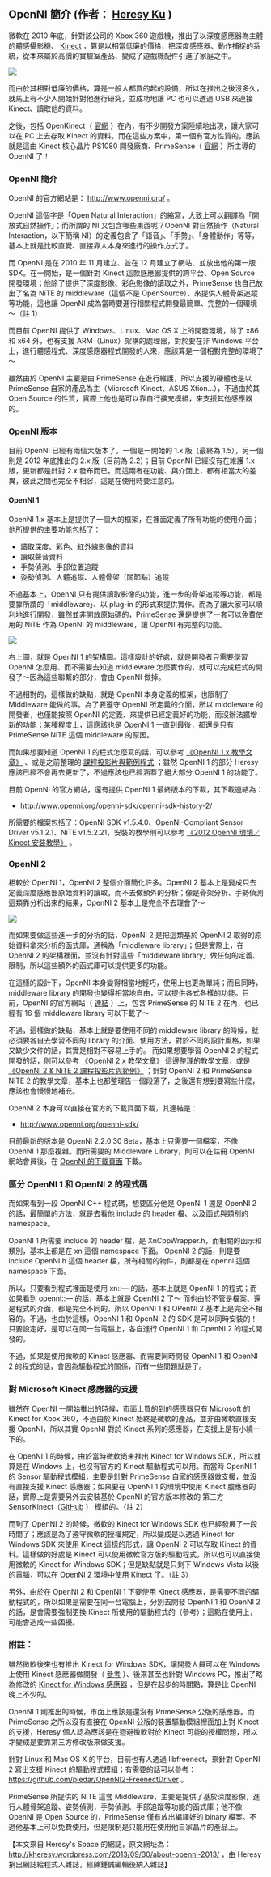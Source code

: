 ## OpenNI 簡介 (作者： [Heresy Ku](https://www.facebook.com/kheresy) )

微軟在 2010 年底，針對該公司的 Xbox 360 遊戲機，推出了以深度感應器為主體的體感攝影機、 [Kinect](http://kheresy.wordpress.com/2010/12/23/kinect/) ，算是以相當低廉的價格，把深度感應器、動作捕捉的系統，從本來屬於高價的實驗室產品、變成了遊戲機配件引進了家庭之中。

![](../img/OpenNIicon.png)

而由於其相對低廉的價格，算是一般人都買的起的設備，所以在推出之後沒多久，就馬上有不少人開始針對他進行研究，並成功地讓 PC 也可以透過 USB 來連接 Kinect、讀取他的資料。

之後，包括 OpenKinect（ [官網](http://openkinect.org/) ）在內，有不少開發方案陸續地出現，讓大家可以在 PC 上去存取 Kinect 的資料。而在這些方案中，第一個有官方性質的，應該就是這由 Kinect 核心晶片 PS1080 開發廠商、PrimeSense（ [官網](http://www.primesense.com/) ）所主導的 OpenNI 了！

### OpenNI 簡介

OpenNI 的官方網站是： <http://www.openni.org/> 。 

OpenNI 這個字是「Open Natural Interaction」的縮寫，大致上可以翻譯為「開放式自然操作」；而所謂的 NI 又包含哪些東西呢？OpenNI 對自然操作（Natural Interaction，以下簡稱 NI）的定義包含了「語音」、「手勢」、「身體動作」等等，基本上就是比較直覺、直接靠人本身來進行的操作方式了。

而 OpenNI 是在 2010 年 11 月建立、並在 12 月建立了網站、並放出他的第一版 SDK。在一開始，是一個針對 Kinect 這款感應器提供的跨平台、Open Source 開發環境；他除了提供了深度影像、彩色影像的讀取之外，PrimeSense 也自己放出了名為 NiTE 的 middleware（這個不是 OpenSource）、來提供人體骨架追蹤等功能，這也讓 OpenNI 成為當時要進行相關程式開發最簡單、完整的一個環境～（註 1）

而目前 OpenNI 提供了 Windows、Linux、Mac OS X 上的開發環境，除了 x86 和 x64 外，也有支援 ARM（Linux）架構的處理器，對於要在非 Windows 平台上，進行體感程式、深度感應器程式開發的人來，應該算是一個相對完整的環境了～

雖然由於 OpenNI 主要是由 PrimeSense 在進行維護，所以支援的硬體也是以 PrimeSense 自家的產品為主（Microsoft Kinect、ASUS Xtion…），不過由於其 Open Source 的性質，實際上他也是可以靠自行擴充模組，來支援其他感應器的。

### OpenNI 版本

目前 OpenNI 已經有兩個大版本了，一個是一開始的 1.x 版（最終為 1.5），另一個則是 2012 年底推出的 2.x 版（目前為 2.2）；目前 OpenNI 已經沒有在維護 1.x 版，更新都是針對 2.x 發布而已。而這兩者在功能、與介面上，都有相當大的差異，彼此之間也完全不相容，這是在使用時要注意的。

#### OpenNI 1

OpenNI 1.x 基本上是提供了一個大的框架，在裡面定義了所有功能的使用介面；他所提供的主要功能包括了：

* 讀取深度、彩色、紅外線影像的資料
* 讀取聲音資料
* 手勢偵測、手部位置追蹤
* 姿勢偵測、人體追蹤、人體骨架（關節點）追蹤

不過基本上，OpenNI 只有提供讀取影像的功能，進一步的骨架追蹤等功能，都是要靠所謂的「middleware」、以 plug-in 的形式來提供實作。而為了讓大家可以順利地進行開發，雖然並非開放原始碼的，PrimeSense 還是提供了一套可以免費使用的 NiTE 作為 OpenNI 的 middleware，讓 OpenNI 有完整的功能。

![](../img/OpenNI1.png)

右上圖，就是 OpenNI 1 的架構圖。這樣設計的好處，就是開發者只需要學習 OpenNI 怎麼用、而不需要去知道 middleware 怎麼實作的，就可以完成程式的開發了～因為這些聯繫的部分，會由 OpenNI 做掉。

不過相對的，這樣做的缺點，就是  OpenNI 本身定義的框架，也限制了 Middleware 能做的事。為了要遵守 OpenNI 所定義的介面，所以 middleware 的開發者，也僅能按照 OpenNI 的定義、來提供已經定義好的功能，而沒辦法擴增新的功能；某種程度上，這應該也是 OpenNI 1 一直到最後，都還是只有 PrimeSense NiTE 這個 middleware 的原因。

而如果想要知道 OpenNI 1 的程式怎麼寫的話，可以參考 [《OpenNI 1.x 教學文章》](http://kheresy.wordpress.com/index_of_openni_and_kinect/documents-of-openni-1-x/) 、或是之前整理的 [課程投影片與範例程式](http://kheresy.wordpress.com/2012/04/01/resource-of-openni-course-with-msa/) ；雖然 OpenNI 1 的部分 Heresy 應該已經不會再去更新了，不過應該也已經涵蓋了絕大部分 OpenNI 1 的功能了。

目前 OpenNI 的官方網站，還有提供 OpenNI 1 最終版本的下載，其下載連結為：

* <http://www.openni.org/openni-sdk/openni-sdk-history-2/>

所需要的檔案包括了：OpenNI SDK v1.5.4.0、OpenNI-Compliant Sensor Driver v5.1.2.1、NiTE v1.5.2.21，安裝的教學則可以參考 [《2012 OpenNI 環境／Kinect 安裝教學》](http://kheresy.wordpress.com/2012/03/15/2012_openni_env_kinect_setup/) 。

### OpenNI 2

相較於 OpenNI 1，OpenNI 2 整個介面簡化許多。OpenNI 2 基本上是變成只去定義深度感應器原始資料的讀取，而不去做額外的分析；像是骨架分析、手勢偵測這類靠分析出來的結果，OpenNI 2 基本上是完全不去理會了～

![](../img/OpenNI2.png)

而如果要做這些進一步的分析的話，OpenNI 2 是把這類基於 OpenNI 2 取得的原始資料拿來分析的函式庫，通稱為「middleware library」；但是實際上，在 OpenNI 2 的架構裡面，並沒有針對這些「middleware library」做任何的定義、限制，所以這些額外的函式庫可以提供更多的功能。

在這樣的設計下，OpenNI 本身變得相當地輕巧，使用上也更為單純；而且同時，middleware library 的開發也變得相當地自由，可以提供各式各樣的功能。目前，OpenNI 的官方網站（ [連結](http://www.openni.org/software/?cat_slug=file-cat1) ）上，包含 PrimeSense 的 NiTE 2 在內，也已經有 16 個 middleware library 可以下載了～

不過，這樣做的缺點，基本上就是要使用不同的 middleware library 的時候，就必須要各自去學習不同的 library 的介面、使用方法，對於不同的設計風格，如果又缺少文件的話，其實是相對不容易上手的。
而如果想要學習 OpenNI 2 的程式開發的話，則可以參考 [《OpenNI 2.x 教學文章》](http://kheresy.wordpress.com/index_of_openni_and_kinect/documents-of-openni-2-x/) 這邊整理的教學文章，或是 [《OpenNI 2 & NiTE 2 課程投影片與範例》](http://kheresy.wordpress.com/2013/03/22/course-data-of-openni2-and-nite-2/) ；針對 OpenNI 2 和 PrimeSense NiTE 2 的教學文章，基本上也都整理告一個段落了，之後還有想到要寫些什麼，應該也會慢慢地補充。

OpenNI 2 本身可以直接在官方的下載頁面下載，其連結是：

* <http://www.openni.org/openni-sdk/>

目前最新的版本是 OpenNi 2.2.0.30 Beta，基本上只需要一個檔案，不像 OpenNI 1 那麼複雜。而所需要的 Middleware Library，則可以在註冊 OpenNI 網站會員後，在 [OpenNI 的下載頁面](http://www.openni.org/software/?cat_slug=file-cat1) 下載。

### 區分 OpenNI 1 和 OpenNI 2 的程式碼

而如果看到一段 OpenNI C++ 程式碼，想要區分他是 OpenNI 1 還是 OpenNI 2 的話，最簡單的方法，就是去看他 include 的 header 檔、以及函式與類別的 namespace。

OpenNI 1 所需要 include 的 header 檔，是 XnCppWrapper.h，而相關的函示和類別，基本上都是在 xn 這個 namespace 下面。
OpenNI 2 的話，則是要 include OpenNI.h 這個 header 檔，所有相關的物件，則都是在 openni 這個 namespace 下面。

所以，只要看到程式裡面是使用 xn::— 的話，基本上就是 OpenNI 1 的程式；而如果看到 openni::— 的話，基本上就是 OpenNI 2 了～
而也由於不管是檔案、還是程式的介面，都是完全不同的，所以 OpenNI 1 和 OPenNI 2 基本上是完全不相容的。不過，也由於這樣，OpenNI 1 和 OpenNI 2 的 SDK 是可以同時安裝的！只要設定好，是可以在同一台電腦上，各自進行 OpenNI 1 和 OpenNI 2 的程式開發的。

不過，如果是使用微軟的 Kinect 感應器、而需要同時開發 OpenNI 1 和 OpenNI 2 的程式的話，會因為驅動程式的關係，而有一些問題就是了。

### 對 Microsoft Kinect 感應器的支援

雖然在 OpenNI 一開始推出的時候，市面上買的到的感應器只有 Microsoft 的 Kinect for Xbox 360，不過由於 Kinect 始終是微軟的產品，並非由微軟直接支援 OpenNI，所以其實 OpenNI 對於 Kinect 系列的感應器，在支援上是有小繞一下的。

在 OpenNI 1 的時候，由於當時微軟尚未推出 Kinect for Windows SDK，所以就算是在 Windows 上，也沒有官方的 Kinect 驅動程式可以用。而當時 OpenNI 1 的 Sensor 驅動程式模組，主要是針對 PrimeSense 自家的感應器做支援，並沒有直接支援 Kinect 感應器；如果要在 OpenNI 1 的環境中使用 Kinect 膽應器的話，實際上是需要另外去安裝基於 OpenNI 的官方版本修改的 第三方 SensorKinect（[GitHub](https://github.com/avin2/SensorKinect) ） 模組的。（註 2）

而到了 OpenNI 2 的時候，微軟的 Kinect for Windows SDK 也已經發展了一段時間了；應該是為了遵守微軟的授權規定，所以變成是以透過 Kinect for Windows SDK 來使用 Kinect 這樣的形式，讓 OpenNI 2 可以存取 Kinect 的資料。這樣做的好處是 Kinect 可以使用微軟官方版的驅動程式，所以也可以直接使用微軟的 Kinect for Windows SDK；但是缺點就是只剩下 Windows Vista 以後的電腦，可以在 OpenNI 2 環境中使用 Kinect 了。（註 3）

另外，由於在 OpenNI 2 和 OpenNI 1 下要使用 Kinect 感應器，是需要不同的驅動程式的，所以如果是需要在同一台電腦上，分別去開發 OpenNI 1 和 OpenNI 2 的話，是會需要強制更換 Kinect 所使用的驅動程式的（參考）；這點在使用上，可能會造成一些困擾。

### 附註：

雖然微軟後來也有推出 Kinect for Windows SDK，讓開發人員可以在 Windows 上使用 Kinect 感應器做開發（ [參考](http://kheresy.wordpress.com/2011/06/17/microsoft_kinect_sdk_beta/) ）、後來甚至也針對 Windows PC，推出了略為修改的 [Kinect for Windows 感應器](http://kheresy.wordpress.com/2012/02/02/kinect_for_windows_release/) ，但是在起步的時間點，算是比 OpenNI 晚上不少的。

OpenNI 1 剛推出的時候，市面上應該是還沒有 PrimeSense 公版的感應器。而 PrimeSense 之所以沒有直接在 OpenNI 公版的裝置驅動模組裡面加上對 Kinect 的支援，Heresy 個人認為應該是在迴避微軟對於 Kinect 可能的授權問題，所以才變成是要靠第三方修改版來做支援。

針對 Linux 和 Mac OS X 的平台，目前也有人透過 libfreenect，來針對 OpenNI 2 寫出支援 Kinect 的驅動程式模組；有需要的話可以參考： <https://github.com/piedar/OpenNI2-FreenectDriver> 。

PrimeSense 所提供的 NiTE 這套 Middleware，主要是提供了基於深度影像，進行人體骨架追蹤、姿勢偵測，手勢偵測、手部追蹤等功能的函式庫；他不像 OpenNI 是 Open Source 的，PrimeSense 僅有放出編譯好的 binary 檔案。不過他基本上可以免費使用，但是限制是只能用在使用他自家晶片的產品上。

【本文來自 Heresy's Space 的網誌，原文網址為： <http://kheresy.wordpress.com/2013/09/30/about-openni-2013/> ，由 Heresy 捐出網誌給程式人雜誌，經陳鍾誠編輯後納入雜誌】


